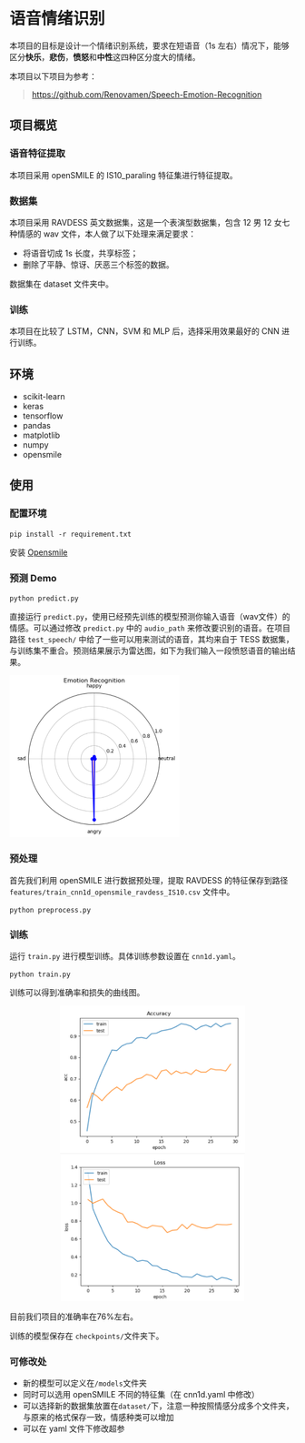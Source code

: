 # 语音情绪识别

本项目的目标是设计一个情绪识别系统，要求在短语音（1s 左右）情况下，能够区分**快乐**，**悲伤**，**愤怒**和**中性**这四种区分度大的情绪。

本项目以下项目为参考：

> https://github.com/Renovamen/Speech-Emotion-Recognition

## 项目概览

### 语音特征提取

本项目采用 openSMILE 的 IS10_paraling 特征集进行特征提取。

### 数据集

本项目采用 RAVDESS 英文数据集，这是一个表演型数据集，包含 12 男 12 女七种情感的 wav 文件，本人做了以下处理来满足要求：

- 将语音切成 1s 长度，共享标签；
- 删除了平静、惊讶、厌恶三个标签的数据。

数据集在 dataset 文件夹中。

### 训练

本项目在比较了 LSTM，CNN，SVM 和 MLP 后，选择采用效果最好的 CNN 进行训练。

## 环境

- scikit-learn
- keras
- tensorflow
- pandas
- matplotlib
- numpy
- opensmile

## 使用

### 配置环境

```shell
pip install -r requirement.txt
```

安装 [Opensmile](https://github.com/naxingyu/opensmile)

### 预测 Demo

```shell
python predict.py
```

直接运行 `predict.py`，使用已经预先训练的模型预测你输入语音（wav文件）的情感。可以通过修改 `predict.py` 中的 `audio_path` 来修改要识别的语音。在项目路径 `test_speech/` 中给了一些可以用来测试的语音，其均来自于 TESS 数据集，与训练集不重合。预测结果展示为雷达图，如下为我们输入一段愤怒语音的输出结果。

<img src="README\radar.png" alt="radar" style="zoom:50%;" />

### 预处理

首先我们利用 openSMILE 进行数据预处理，提取 RAVDESS 的特征保存到路径 `features/train_cnn1d_opensmile_ravdess_IS10.csv` 文件中。

```shell
python preprocess.py
```

### 训练

运行 `train.py` 进行模型训练。具体训练参数设置在 `cnn1d.yaml`。

```shell
python train.py
```

训练可以得到准确率和损失的曲线图。

<center> <img src="README\image-20201213184107148.png" style="zoom:45%;"/><img src="README\image-20201213184128736.png" style="zoom:45%;"/> </center>

目前我们项目的准确率在76%左右。

训练的模型保存在 `checkpoints/`文件夹下。

### 可修改处

- 新的模型可以定义在`/models`文件夹
- 同时可以选用 openSMILE 不同的特征集（在 cnn1d.yaml 中修改）
- 可以选择新的数据集放置在`dataset/`下，注意一种按照情感分成多个文件夹，与原来的格式保存一致，情感种类可以增加
- 可以在 yaml 文件下修改超参

